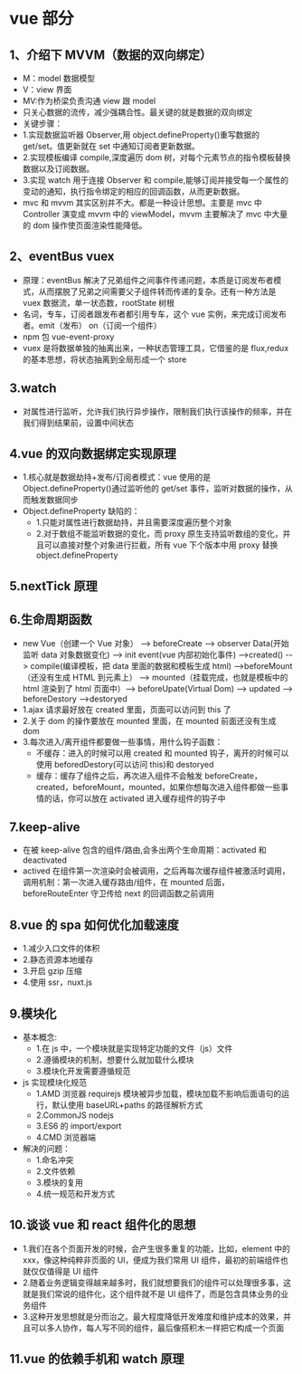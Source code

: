 # vue 部分

## 1、介绍下 MVVM（数据的双向绑定）

* M：model 数据模型
* V：view 界面
* MV:作为桥梁负责沟通 view 跟 model
* 只关心数据的流传，减少强耦合性。最关键的就是数据的双向绑定
* 关键步骤：
* 1.实现数据监听器 Observer,用 object.defineProperty()重写数据的 get/set。值更新就在 set 中通知订阅者更新数据。
* 2.实现模板编译 compile,深度遍历 dom 树，对每个元素节点的指令模板替换数据以及订阅数据。
* 3.实现 watch 用于连接 Observer 和 compile,能够订阅并接受每一个属性的变动的通知，执行指令绑定的相应的回调函数，从而更新数据。
* mvc 和 mvvm 其实区别并不大。都是一种设计思想。主要是 mvc 中 Controller 演变成 mvvm 中的 viewModel，mvvm 主要解决了 mvc 中大量的 dom 操作使页面渲染性能降低。

## 2、eventBus vuex

* 原理：eventBus 解决了兄弟组件之间事件传递问题，本质是订阅发布者模式，从而摆脱了兄弟之间需要父子组件转而传递的复杂。还有一种方法是 vuex 数据流，单一状态数，rootState 树根
* 名词，专车，订阅者跟发布者都引用专车，这个 vue 实例，来完成订阅发布者。emit（发布） on（订阅一个组件）
* npm 包 vue-event-proxy
* vuex 是将数据单独的抽离出来，一种状态管理工具，它借鉴的是 flux,redux 的基本思想，将状态抽离到全局形成一个 store

## 3.watch

* 对属性进行监听，允许我们执行异步操作，限制我们执行该操作的频率，并在我们得到结果前，设置中间状态

## 4.vue 的双向数据绑定实现原理

* 1.核心就是数据劫持+发布/订阅者模式：vue 使用的是 Object.defineProperty()通过监听他的 get/set 事件，监听对数据的操作，从而触发数据同步
* Object.defineProperty 缺陷的：
  * 1.只能对属性进行数据劫持，并且需要深度遍历整个对象
  * 2.对于数组不能监听数据的变化，而 proxy 原生支持监听数组的变化，并且可以直接对整个对象进行拦截，所有 vue 下个版本中用 proxy 替换 object.defineProperty

## 5.nextTick 原理

## 6.生命周期函数

* new Vue（创建一个 Vue 对象） --> beforeCreate --> observer Data(开始监听 data 对象数据变化) --> init event(vue 内部初始化事件) -->created() --> compile(编译模板，把 data 里面的数据和模板生成 html) -->beforeMount（还没有生成 HTML 到元素上） --> mounted（挂载完成，也就是模板中的 html 渲染到了 html 页面中）--> beforeUpate(Virtual Dom) --> updated --> beforeDestory -->destoryed
* 1.ajax 请求最好放在 created 里面，页面可以访问到 this 了
* 2.关于 dom 的操作要放在 mounted 里面，在 mounted 前面还没有生成 dom
* 3.每次进入/离开组件都要做一些事情，用什么钩子函数：
  * 不缓存：进入的时候可以用 created 和 mounted 钩子，离开的时候可以使用 beforedDestory(可以访问 this)和 destoryed
  * 缓存：缓存了组件之后，再次进入组件不会触发 beforeCreate，created，beforeMount，mounted，如果你想每次进入组件都做一些事情的话，你可以放在 activated 进入缓存组件的钩子中

## 7.keep-alive

* 在被 keep-alive 包含的组件/路由,会多出两个生命周期：activated 和 deactivated
* actived 在组件第一次渲染时会被调用，之后再每次缓存组件被激活时调用，调用机制：第一次进入缓存路由/组件，在 mounted 后面，beforeRouteEnter 守卫传给 next 的回调函数之前调用

## 8.vue 的 spa 如何优化加载速度

* 1.减少入口文件的体积
* 2.静态资源本地缓存
* 3.开启 gzip 压缩
* 4.使用 ssr，nuxt.js

## 9.模块化

* 基本概念:
  * 1.在 js 中，一个模块就是实现特定功能的文件（js）文件
  * 2.遵循模块的机制，想要什么就加载什么模块
  * 3.模块化开发需要遵循规范
* js 实现模块化规范
  * 1.AMD 浏览器 requirejs 模块被异步加载，模块加载不影响后面语句的运行，默认使用 baseURL+paths 的路径解析方式
  * 2.CommonJS nodejs
  * 3.ES6 的 import/export
  * 4.CMD 浏览器端
* 解决的问题：
  * 1.命名冲突
  * 2.文件依赖
  * 3.模块的复用
  * 4.统一规范和开发方式

## 10.谈谈 vue 和 react 组件化的思想

* 1.我们在各个页面开发的时候，会产生很多重复的功能，比如，element 中的 xxx，像这种纯粹非页面的 UI，便成为我们常用 UI 组件，最初的前端组件也就仅仅值得是 UI 组件
* 2.随着业务逻辑变得越来越多时，我们就想要我们的组件可以处理很多事，这就是我们常说的组件化，这个组件就不是 UI 组件了，而是包含具体业务的业务组件
* 3.这种开发思想就是分而治之。最大程度降低开发难度和维护成本的效果，并且可以多人协作，每人写不同的组件，最后像搭积木一样把它构成一个页面

## 11.vue 的依赖手机和 watch 原理
